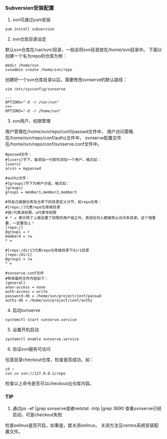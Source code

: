 ### Subversion安装配置

1) svn可通过yum安装

```
yum install subversion
```

2) svn仓库目录设定

默认svn仓库在/var/svn/目录，一般会将svn目录放在/home/svn目录中。
下面以创建一个名为repo的仓库为例：

```
mkdir /home/svn
svnadmin create /home/svn/repo
``` 

创建好一个svn仓库目录以后，需要修改svnserve的默认路径：

```
vim /etc/sysconfig/svnserve

---
OPTIONS="-d -r /var/svn"
+++
OPTIONS="-d -r /home/svn"
```

3) svn用户、权限管理

用户管理在/home/svn/repo/conf/passwd文件中，
用户访问策略在/home/svn/repo/conf/authz文件中，
svnserve配置文件在/home/svn/repo/conf/svnserve.conf文件中。

```
#passwd文件：
#[users]节下，每添加一行即可添加一个用户，格式如：
[users]
arvin = mypasswd
```

```
#authz文件：
#[groups]节下为用户分组，格式如：
[groups]
group1 = member1,member2,member3

#可自己根据仓库及仓库下的目录定义分节，如repo仓库：
#[repo:/]代表repo仓库根目录
#值r代表读权限，w代表写权限
# * = 表示除了上面设置了权限的用户组之外，其他任何人都被禁止访问本目录。这个很重要，一定要加上！
[repo:/]
@group1 = r
member4 = rw
* =

#[repo:/dir1]代表repo仓库根目录下dir1目录
[repo:/dir1]
@group1 = rw
* =
```

```
#svnserve.conf文件
#修改最终文件内容如下：
[general]
anon-access = none
auth-access = write
password-db = /home/svn/project/conf/passwd
authz-db = /home/svn/project/conf/authz
```

4) 启动svnserve

```
systemctl start svnserve.service
```

5) 设置开机启动

```
systemctl enable svnserve.service
```

6) 验证svn服务可访问

任意目录checkout仓库，检查是否成功，如：

```
cd ~
svn co svn://127.0.0.1/repo
```

检查以上命令是否可以checkout出仓库内容。

### TIP

1) 通过ps -ef |grep svnserve或者netstat -lntp |grep 3690 
查看svnserve已经启动，可是checkout失败

检查selinux是否开启，如果是，就关闭selinux。
关闭方法见centos系统安装配置文件。